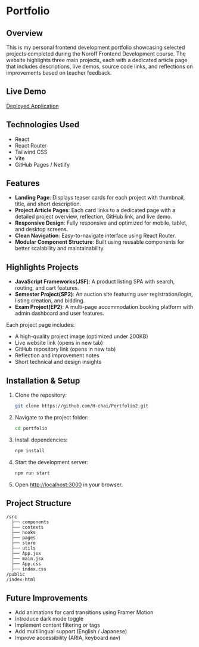 # Portfolio

## Overview

This is my personal frontend development portfolio showcasing selected projects completed during the Noroff Frontend Development course. The website highlights three main projects, each with a dedicated article page that includes descriptions, live demos, source code links, and reflections on improvements based on teacher feedback.

## Live Demo

[Deployed Application](https://hikarioverby-frontend.netlify.app/)

## Technologies Used

- React
- React Router
- Tailwind CSS
- Vite
- GitHub Pages / Netlify

## Features

- **Landing Page**: Displays teaser cards for each project with thumbnail, title, and short description.
- **Project Article Pages**: Each card links to a dedicated page with a detailed project overview, reflection, GitHub link, and live demo.
- **Responsive Design**: Fully responsive and optimized for mobile, tablet, and desktop screens.
- **Clean Navigation**: Easy-to-navigate interface using React Router.
- **Modular Component Structure**: Built using reusable components for better scalability and maintainability.

## Highlights Projects

- **JavaScript Frameworks(JSF)**: A product listing SPA with search, routing, and cart features.
- **Semester Project(SP2)**: An auction site featuring user registration/login, listing creation, and bidding.
- **Exam Project(EP2)**: A multi-page accommodation booking platform with admin dashboard and user features.

Each project page includes:

- A high-quality project image (optimized under 200KB)
- Live website link (opens in new tab)
- GitHub repository link (opens in new tab)
- Reflection and improvement notes
- Short technical and design insights

## Installation & Setup

1. Clone the repository:
   ```sh
   git clone https://github.com/H-chai/Portfolio2.git
   ```
2. Navigate to the project folder:
   ```sh
   cd portfolio
   ```
3. Install dependencies:
   ```sh
   npm install
   ```
4. Start the development server:
   ```sh
   npm run start
   ```
5. Open [http://localhost:3000](http://localhost:3000) in your browser.

## Project Structure

```
/src
  ├── components
  ├── contexts
  ├── hooks
  ├── pages
  ├── store
  ├── utils
  ├── App.jsx
  ├── main.jsx
  ├── App.css
  ├── index.css
/public
/index-html
```

## Future Improvements

- Add animations for card transitions using Framer Motion
- Introduce dark mode toggle
- Implement content filtering or tags
- Add multilingual support (English / Japanese)
- Improve accessibility (ARIA, keyboard nav)
